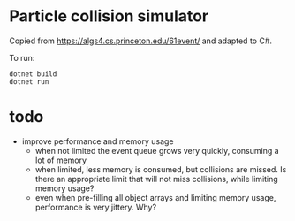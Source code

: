 # Particle collision simulator

Copied from https://algs4.cs.princeton.edu/61event/ and adapted to C#.

To run:

    dotnet build
    dotnet run


# todo

- improve performance and memory usage
	- when not limited the event queue grows very quickly, consuming a lot of memory
	- when limited, less memory is consumed, but collisions are missed. Is there an
	  appropriate limit that will not miss collisions, while limiting memory usage?
	- even when pre-filling all object arrays and limiting memory usage, performance
	  is very jittery. Why?